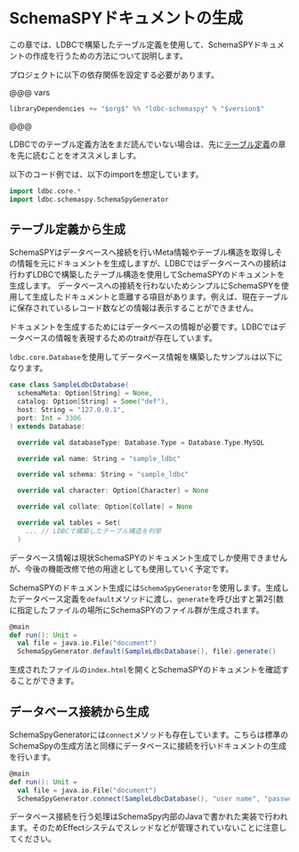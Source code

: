# SchemaSPYドキュメントの生成

この章では、LDBCで構築したテーブル定義を使用して、SchemaSPYドキュメントの作成を行うための方法について説明します。

プロジェクトに以下の依存関係を設定する必要があります。

@@@ vars
```scala
libraryDependencies += "$org$" %% "ldbc-schemaspy" % "$version$"
```
@@@

LDBCでのテーブル定義方法をまだ読んでいない場合は、先に[テーブル定義](http://localhost:4000/ja/01-Table-Definitions.html)の章を先に読むことをオススメしましす。

以下のコード例では、以下のimportを想定しています。

```scala 3
import ldbc.core.*
import ldbc.schemaspy.SchemaSpyGenerator
```

## テーブル定義から生成

SchemaSPYはデータベースへ接続を行いMeta情報やテーブル構造を取得しその情報を元にドキュメントを生成しますが、LDBCではデータベースへの接続は行わずLDBCで構築したテーブル構造を使用してSchemaSPYのドキュメントを生成します。
データベースへの接続を行わないためシンプルにSchemaSPYを使用して生成したドキュメントと乖離する項目があります。例えば、現在テーブルに保存されているレコード数などの情報は表示することができません。

ドキュメントを生成するためにはデータベースの情報が必要です。LDBCではデータベースの情報を表現するためのtraitが存在しています。

`ldbc.core.Database`を使用してデータベース情報を構築したサンプルは以下になります。

```scala 3
case class SampleLdbcDatabase(
  schemaMeta: Option[String] = None,
  catalog: Option[String] = Some("def"),
  host: String = "127.0.0.1",
  port: Int = 3306
) extends Database:

  override val databaseType: Database.Type = Database.Type.MySQL

  override val name: String = "sample_ldbc"

  override val schema: String = "sample_ldbc"

  override val character: Option[Character] = None

  override val collate: Option[Collate] = None

  override val tables = Set(
    ... // LDBCで構築したテーブル構造を列挙
  )
```

データベース情報は現状SchemaSPYのドキュメント生成でしか使用できませんが、今後の機能改修で他の用途としても使用していく予定です。

SchemaSPYのドキュメント生成には`SchemaSpyGenerator`を使用します。生成したデータベース定義を`default`メソッドに渡し、`generate`を呼び出すと第2引数に指定したファイルの場所にSchemaSPYのファイル群が生成されます。

```scala 3
@main
def run(): Unit =
  val file = java.io.File("document")
  SchemaSpyGenerator.default(SampleLdbcDatabase(), file).generate()
```

生成されたファイルの`index.html`を開くとSchemaSPYのドキュメントを確認することができます。

## データベース接続から生成

SchemaSpyGeneratorには`connect`メソッドも存在しています。こちらは標準のSchemaSpyの生成方法と同様にデータベースに接続を行いドキュメントの生成を行います。

```scala 3
@main
def run(): Unit =
  val file = java.io.File("document")
  SchemaSpyGenerator.connect(SampleLdbcDatabase(), "user name", "password" file).generate()
```

データベース接続を行う処理はSchemaSpy内部のJavaで書かれた実装で行われます。そのためEffectシステムでスレッドなどが管理されていないことに注意してください。
